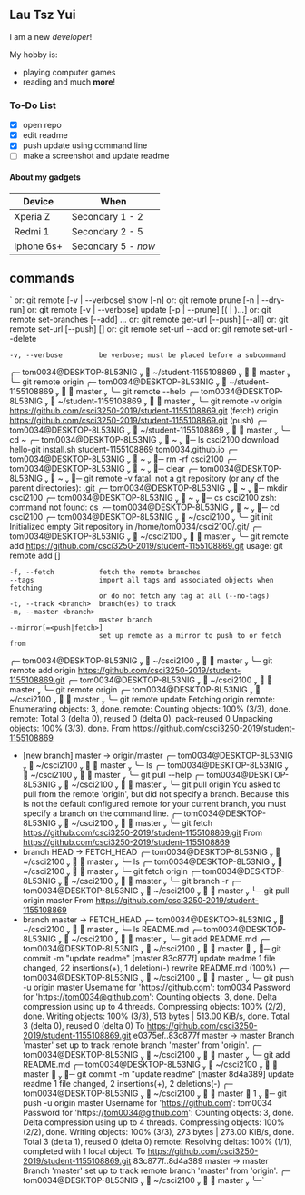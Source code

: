 ## Lau Tsz Yui

I am a new *developer*!

My hobby is:
* playing computer games
* reading
and much **more**!

### To-Do List
- [x] open repo
- [x] edit readme
- [x] push update using command line
- [ ] make a screenshot and update readme

#### About my gadgets

| Device      | When                |
| ----------  | ----------          |
| Xperia Z    | Secondary 1 - 2     |
| Redmi 1     | Secondary 2 - 5     |
| Iphone 6s+  | Secondary 5 - *now* |

## commands
`   or: git remote [-v | --verbose] show [-n] <name>
   or: git remote prune [-n | --dry-run] <name>
   or: git remote [-v | --verbose] update [-p | --prune] [(<group> | <remote>)...]
   or: git remote set-branches [--add] <name> <branch>...
   or: git remote get-url [--push] [--all] <name>
   or: git remote set-url [--push] <name> <newurl> [<oldurl>]
   or: git remote set-url --add <name> <newurl>
   or: git remote set-url --delete <name> <url>

    -v, --verbose         be verbose; must be placed before a subcommand

╭─ tom0034@DESKTOP-8L53NIG   ~/student-1155108869     master 
╰─ git remote
origin
╭─ tom0034@DESKTOP-8L53NIG   ~/student-1155108869     master 
╰─ git remote --help
╭─ tom0034@DESKTOP-8L53NIG   ~/student-1155108869     master 
╰─ git remote -v
origin  https://github.com/csci3250-2019/student-1155108869.git (fetch)
origin  https://github.com/csci3250-2019/student-1155108869.git (push)
╭─ tom0034@DESKTOP-8L53NIG   ~/student-1155108869     master 
╰─ cd ~
╭─ tom0034@DESKTOP-8L53NIG   ~ 
╰─ ls
csci2100  download  hello-git  install.sh  student-1155108869  tom0034.github.io
╭─ tom0034@DESKTOP-8L53NIG   ~ 
╰─ rm -rf csci2100
╭─ tom0034@DESKTOP-8L53NIG   ~ 
╰─ clear
╭─ tom0034@DESKTOP-8L53NIG   ~ 
╰─ git remote -v
fatal: not a git repository (or any of the parent directories): .git
╭─ tom0034@DESKTOP-8L53NIG   ~ 
╰─ mkdir csci2100
╭─ tom0034@DESKTOP-8L53NIG   ~ 
╰─ cs csci2100
zsh: command not found: cs
╭─ tom0034@DESKTOP-8L53NIG   ~ 
╰─ cd csci2100
╭─ tom0034@DESKTOP-8L53NIG   ~/csci2100 
╰─ git init
Initialized empty Git repository in /home/tom0034/csci2100/.git/
╭─ tom0034@DESKTOP-8L53NIG   ~/csci2100     master 
╰─ git remote add https://github.com/csci3250-2019/student-1155108869.git
usage: git remote add [<options>] <name> <url>

    -f, --fetch           fetch the remote branches
    --tags                import all tags and associated objects when fetching
                          or do not fetch any tag at all (--no-tags)
    -t, --track <branch>  branch(es) to track
    -m, --master <branch>
                          master branch
    --mirror[=<push|fetch>]
                          set up remote as a mirror to push to or fetch from

╭─ tom0034@DESKTOP-8L53NIG   ~/csci2100     master 
╰─ git remote add origin https://github.com/csci3250-2019/student-1155108869.git
╭─ tom0034@DESKTOP-8L53NIG   ~/csci2100     master 
╰─ git remote
origin
╭─ tom0034@DESKTOP-8L53NIG   ~/csci2100     master 
╰─ git remote update
Fetching origin
remote: Enumerating objects: 3, done.
remote: Counting objects: 100% (3/3), done.
remote: Total 3 (delta 0), reused 0 (delta 0), pack-reused 0
Unpacking objects: 100% (3/3), done.
From https://github.com/csci3250-2019/student-1155108869
 * [new branch]      master     -> origin/master
╭─ tom0034@DESKTOP-8L53NIG   ~/csci2100     master 
╰─ ls
╭─ tom0034@DESKTOP-8L53NIG   ~/csci2100     master 
╰─ git pull --help
╭─ tom0034@DESKTOP-8L53NIG   ~/csci2100     master 
╰─ git pull origin
You asked to pull from the remote 'origin', but did not specify
a branch. Because this is not the default configured remote
for your current branch, you must specify a branch on the command line.
╭─ tom0034@DESKTOP-8L53NIG   ~/csci2100     master 
╰─ git fetch https://github.com/csci3250-2019/student-1155108869.git
From https://github.com/csci3250-2019/student-1155108869
 * branch            HEAD       -> FETCH_HEAD
╭─ tom0034@DESKTOP-8L53NIG   ~/csci2100     master 
╰─ ls
╭─ tom0034@DESKTOP-8L53NIG   ~/csci2100     master 
╰─ git fetch origin
╭─ tom0034@DESKTOP-8L53NIG   ~/csci2100     master 
╰─ git branch -r
╭─ tom0034@DESKTOP-8L53NIG   ~/csci2100     master 
╰─ git pull origin master
From https://github.com/csci3250-2019/student-1155108869
 * branch            master     -> FETCH_HEAD
╭─ tom0034@DESKTOP-8L53NIG   ~/csci2100     master 
╰─ ls
README.md
╭─ tom0034@DESKTOP-8L53NIG   ~/csci2100     master 
╰─ git add README.md
╭─ tom0034@DESKTOP-8L53NIG   ~/csci2100     master  
╰─ git commit -m "update readme"
[master 83c877f] update readme
 1 file changed, 22 insertions(+), 1 deletion(-)
 rewrite README.md (100%)
╭─ tom0034@DESKTOP-8L53NIG   ~/csci2100     master 
╰─ git push -u origin master
Username for 'https://github.com': tom0034
Password for 'https://tom0034@github.com':
Counting objects: 3, done.
Delta compression using up to 4 threads.
Compressing objects: 100% (2/2), done.
Writing objects: 100% (3/3), 513 bytes | 513.00 KiB/s, done.
Total 3 (delta 0), reused 0 (delta 0)
To https://github.com/csci3250-2019/student-1155108869.git
   e0375ef..83c877f  master -> master
Branch 'master' set up to track remote branch 'master' from 'origin'.
╭─ tom0034@DESKTOP-8L53NIG   ~/csci2100     master 
╰─ git add README.md
╭─ tom0034@DESKTOP-8L53NIG   ~/csci2100     master  
╰─ git commit -m "update readme"
[master 8d4a389] update readme
 1 file changed, 2 insertions(+), 2 deletions(-)
╭─ tom0034@DESKTOP-8L53NIG   ~/csci2100     master  1 
╰─ git push -u origin master
Username for 'https://github.com': tom0034
Password for 'https://tom0034@github.com':
Counting objects: 3, done.
Delta compression using up to 4 threads.
Compressing objects: 100% (2/2), done.
Writing objects: 100% (3/3), 273 bytes | 273.00 KiB/s, done.
Total 3 (delta 1), reused 0 (delta 0)
remote: Resolving deltas: 100% (1/1), completed with 1 local object.
To https://github.com/csci3250-2019/student-1155108869.git
   83c877f..8d4a389  master -> master
Branch 'master' set up to track remote branch 'master' from 'origin'.
╭─ tom0034@DESKTOP-8L53NIG   ~/csci2100     master 
╰─`